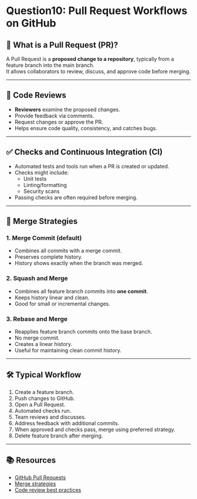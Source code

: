 # Question10: Pull Request Workflows on GitHub

## 🔄 What is a Pull Request (PR)?

A Pull Request is a **proposed change to a repository**, typically from a feature branch into the main branch.  
It allows collaborators to review, discuss, and approve code before merging.

---

## 👥 Code Reviews

- **Reviewers** examine the proposed changes.
- Provide feedback via comments.
- Request changes or approve the PR.
- Helps ensure code quality, consistency, and catches bugs.

---

## ✅ Checks and Continuous Integration (CI)

- Automated tests and tools run when a PR is created or updated.
- Checks might include:
  - Unit tests
  - Linting/formatting
  - Security scans
- Passing checks are often required before merging.

---

## 🔀 Merge Strategies

### 1. **Merge Commit (default)**

- Combines all commits with a merge commit.
- Preserves complete history.
- History shows exactly when the branch was merged.

### 2. **Squash and Merge**

- Combines all feature branch commits into **one commit**.
- Keeps history linear and clean.
- Good for small or incremental changes.

### 3. **Rebase and Merge**

- Reapplies feature branch commits onto the base branch.
- No merge commit.
- Creates a linear history.
- Useful for maintaining clean commit history.

---

## 🛠️ Typical Workflow

1. Create a feature branch.
2. Push changes to GitHub.
3. Open a Pull Request.
4. Automated checks run.
5. Team reviews and discusses.
6. Address feedback with additional commits.
7. When approved and checks pass, merge using preferred strategy.
8. Delete feature branch after merging.

---

## 📚 Resources

- [GitHub Pull Requests](https://docs.github.com/en/github/collaborating-with-issues-and-pull-requests/about-pull-requests)
- [Merge strategies](https://docs.github.com/en/github/collaborating-with-issues-and-pull-requests/about-merge-methods-on-github)
- [Code review best practices](https://opensource.com/article/18/3/code-review-best-practices)
